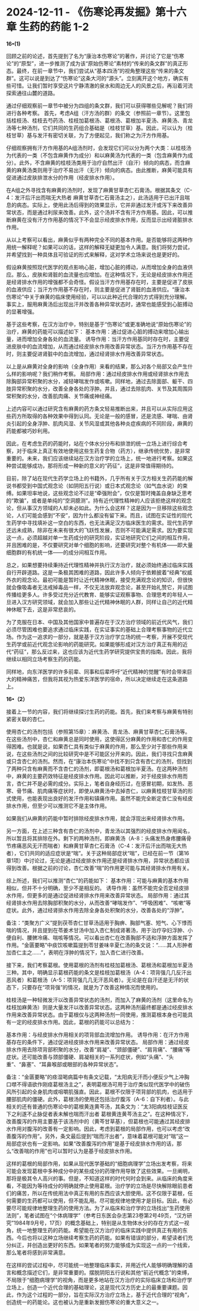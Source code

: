 # 2024-12-11 - 《伤寒论再发掘》第十六章 生药的药能 1-2

**16•(1)**

回顾之前的论述，首先提到了名为“康治本伤寒论”的著作，并讨论了它是“伤寒论”的“原型”，进一步推测了成为该“原始伤寒论”素材的“传来的条文群”的真正形态。最终，在前一章节中，我们尝试从“基本四汤”的视角整理这些“传来的条文群”。这可以说是到达了“伤寒论”这条大河的“源头”。立刻离开这个地方，确实有些可惜。让我们暂时享受这片宁静清澈的泉水和周边无人的风景之后，再沿着河流探索通往山麓的道路。

通过仔细观察前一章节中被分为四组的条文群，我们可以获得哪些见解呢？我们将进行各种考察。 首先，考虑A组（汗方汤的群）的条文（参照前一章节）。这里包括桂枝汤、桂枝去芍药汤、桂枝加葛根汤、葛根汤、葛根加半夏汤、麻黄汤、青龙汤等七种汤剂，它们共同的生药组合基础是（桂枝甘草）基。因此，可以认为（桂枝甘草）基与发汗有密切关联，为了方便起见，我们称之为汗方作用基。

仔细观察拥有汗方作用基的A组汤剂时，会发现它们可以分为两个大类：以桂枝汤为代表的一类（不包含麻黄作为成分）和以麻黄汤为代表的一类（包含麻黄作为成分）。此外，不含麻黄的桂枝汤类用于治疗自然出汗（自汗）倾向的病态，而含麻黄的麻黄汤类则用于治疗不易出汗（无汗）倾向的病态。由此推断，麻黄可能具有促进通过皮肤排泄水分的作用（经皮排水作用）。

在A组之外寻找含有麻黄的汤剂时，发现了麻黄甘草杏仁石膏汤。根据其条文（C-4：发汗后汗出而喘无大热者 麻黄甘草杏仁石膏汤主之），此汤适用于已出汗且喘息的病态。实际上，使用此汤后得到的效果显示，它并非通过发汗或泻下来改善异常状态，而是通过利尿来改善。此外，这个汤并不含有汗方作用基。因此，可以推断麻黄在没有汗方作用基的情况下不会显示经皮排水作用，反而显示出经肾脏排水作用。

从以上考察可以看出，麻黄似乎有两种完全不同的基本作用。是否能够将这两种作用统一解释呢？如果可以的话，这样的解释无疑更加令人满意。我们将努力尝试，并希望找到一种具体且可验证的形式来解释，这对学术立场来说也是更好的。

假设麻黄按照现代医学的观点影响心脏，增加心脏的搏动，从而增加全身的血液供应。那么，皮肤和肾脏的血流量也应增加。在这种情况下，无论是经皮排水作用还是经肾排水作用的增强都不会奇怪。假设当汗方作用基存在时，主要是促进了皮肤的血液供应；当汗方作用基不存在时，则主要是促进了肾脏的血液供应。“康治本伤寒论”中关于麻黄的临床使用经验，可以以此种近代合理的方式得到充分理解。事实上，服用麻黄汤后出现出汗并改善各种异常状态时，通常也能感受到心脏搏动的显著增强。

基于这些考察，在汉方治疗中，特别是基于“伤寒论”或更准确地说“原始伤寒论”的治疗，麻黄的药能可以描述如下： 基本作用：通过促进心脏的搏动来增加心输出量，进而增加全身各处的血流量。 诱导作用：当汗方作用基同时存在时，主要促进皮肤中的血流增加，从而通过经皮排水作用改善异常状态。当汗方作用基不存在时，则主要促进肾脏中的血流增加，通过经肾排水作用改善异常状态。

以上是从麻黄对全身的影响（全身作用）来看的结果，那么对各个局部又会产生什么样的影响呢？我们稍作考察。 局部作用：通过经皮排水作用或经肾排水作用去除胸部异常积聚的水分，减轻哮喘发作或咳嗽。同样地，通过去除面部、躯干、四肢异常积聚的水分，改善全身各处的浮肿。并且，通过去除肌肉、关节及其周围异常积聚的水分，改善肌肉痛、关节痛或神经痛。

上述内容可以通过研究含有麻黄的药方条文轻易推断出来，并且可以从实际应用这些药方所取得的各种效果中得到认同。无论是一般的感冒，还是流感、哮喘、由肾炎引起的全身浮肿、肌肉风湿、关节风湿或其他各种炎症疾病的不同阶段，麻黄的药能都被巧妙利用。

因此，在考虑生药的药能时，站在个体水分分布和排泄的统一立场上进行综合考察，对于临床上真正有效地使用这些生药复合物（药方），继承传统优势，是非常重要的。未来，我们应该继续站在汉方治疗学的立场上，统一地进行考察。如果这种尝试能够成功，那将形成一种新的意义的“药征”，这是非常值得期待的。

目前，除了站在现代生药学立场上的书籍外，几乎所有关于汉方相关生药药能的解说书都受到中国式观念论（如阴阳五行说）或日本式观念论（如气血水说）的束缚。如果坦率地说，这些观念论不过是“牵强附会”，仅仅是暂时掩盖自身缺乏思考的“欺骗”，或者是单纯的“空洞臆测”。持有近代理性精神的人应该拒绝这样的观念论，但从事汉方领域的人却未必如此。为什么会这样？这是因为一旦移除这些观念论，人们可能会感到“不安”，因为什么都没有留下来。而且，试图在实证性的现代生药学中寻找填补这一空白的东西，也无法满足汉方临床医生的需求。现代生药学还远未成熟，除非在未来有很大的飞跃性发展，否则不可能满足需求。因为要实现这一点，必须超越对单一生药成分的研究阶段，实证地研究它们之间的相互作用，并且困难的是，不仅要研究对单个细胞的影响，还要研究对整个有机体——即大量细胞群的有机统一体——的成分间相互作用。

总之，如果想要持续秉持近代理性精神并执行汉方治疗，就必须始终通过临床实践自行开辟道路。这是一条极其困难的道路，因此许多人倾向于依赖披着“经典”权威外衣的观念论。最初可能是暂时让近代精神休眠，接受充满观念论的知识，但很快就会像吸毒者无法戒掉毒品一样，不仅无法放弃观念论，甚至开始礼赞它，并试图传播给更多人。许多受过充分近代教育、能够实证观察事物、合理思考的年轻人一旦进入汉方研究领域，就会加入那些让近代精神休眠的人群，同样让自己的近代精神休眠下去，这是非常悲哀的。

为了克服在日本、中国及其他国家中普遍存在于汉方治疗领域的前近代风气，我们必须尽管困难也要追求通过临床实践，在实证事实的基础上合理考察事物的近代立场。作为这一追求的一部分，就是基于汉方治疗学立场的统一考察，开展不受现代生药学或前近代观念论影响的药能研究。如果能够形成对汉方治疗真正有用的近代“药征”，那么反过来，这也应该为近代生药学研究提供宝贵的指南。因此，我将继续以相同立场考察生药的药能。

同样地，向东洋医学的许多前辈、同事和后辈呼吁“近代精神的觉醒”有时会带来巨大的精神痛苦，但我将其视为热爱东洋医学的宿命，所以决定继续走在这条道路上。

**16•（2）**

接着上一节的内容，我们将继续探讨生药的药能。首先，我们来考察与麻黄有特别紧密关联的杏仁。

使用杏仁的汤剂包括（参照第15章）：麻黄汤、青龙汤、麻黄甘草杏仁石膏汤等。在这些汤剂中，杏仁和麻黄总是同时使用，这使得区分麻黄的作用和杏仁的作用变得困难。也就是说，如果杏仁具有类似于麻黄的作用，那么至少对于那些作用来说，在这些汤剂之间的比较研究中是不可能区分开来的。因此，我们寻找只含麻黄或只含杏仁的汤剂。然而，在“康治本伤寒论”中找不到只含有杏仁的汤剂，但找到了两种只含有麻黄而不含杏仁的汤剂，即葛根汤和葛根加半夏汤。在这两种汤剂中，麻黄的主要药效特征是经皮排水作用。因此可以推断，对于经皮排水作用而言，杏仁并不是必需的成分。实际上，笔者自身经历过，在感冒初期，如发热、恶寒、骨节痛、肌肉痛等症状时，即使从麻黄汤中去掉杏仁，以麻黄桂枝甘草汤的形式使用，也能表现出良好的发汗作用和镇痛作用。虽然不能完全断定杏仁没有经皮排水作用，但至少可以推测它不是主体作用。

如果我们从麻黄的药能中暂时排除经皮排水作用，就会浮现出来经肾排水作用。

另一方面，在上述三种含有杏仁的汤剂中，青龙汤以其强烈的经皮排水作用闻名，所以暂且将其排除在外。剩下的两种汤剂，即麻黄汤（A-8：头痛发热身疼腰痛骨节疼痛恶风无汗而喘者）和麻黄甘草杏仁石膏汤（C-4：发汗后汗出而喘无大热者），它们共同的适应症状是“喘”。关于这种局部症状“喘”，已经在前一节（第16章1项）中讨论过，无论是通过经皮排水作用还是经肾排水作用，异常状态都应该得到改善。根据之前的讨论，杏仁改善“喘”的作用更可能与其经肾排水作用有关。

综上所述，我们可以推测“杏仁”的药能如下： 基本作用：可能与麻黄的基本作用相似，但并不十分明确，至少不是相反的。 诱导作用：虽然不能完全否定经皮排水作用，但更多的是通过促进经肾排水作用来改善异常状态。 局部作用：通过其经肾排水作用去除胸部积聚的水分，从而改善“哮喘发作”、“呼吸困难”、“咳嗽”等症状。此外，通过经肾排水作用去除全身各处积聚的水分，改善各处的“浮肿”。

备注：“类聚方广义”提到茯苓杏仁甘草汤适用于胸痹、胸部气塞、短气、心下悸而喘的情况，并且提到在苓姜术甘汤中加入杏仁制成肾著汤，用于治疗孕妇浮肿、小便自利、腰髀冷痛、喘咳等情况。可以看出杏仁在改善胸部不适和浮肿方面发挥了作用。“金匮要略”中痰饮咳嗽篇提到苓甘姜味辛夏仁汤的条文说：“……其人形肿者加杏仁主之……”，表明在浮肿的情况下，加入杏仁进行改善。

接下来，我们考察葛根。使用葛根的汤剂有桂枝加葛根汤、葛根汤和葛根加半夏汤三种。其中，明确显示葛根药能的条文是桂枝加葛根汤（A-4：项背强几几反汗出恶风者）和葛根汤（A-5：项背强几几无汗恶风者）。无论是在自汗还是无汗的状态下，只要存在“项背强”的情况，就是为了改善这种情况而使用的。

桂枝汤是一种轻微发汗以改善异常状态的汤剂，而加入了麻黄的汤剂（这里命名为桂枝加麻黄汤）则是大量发汗以改善异常状态。这两种汤剂最终都是通过经皮排水作用来改善异常状态。由于葛根仅与这两种汤剂一同使用，推测葛根本身也可能具有一定的经皮排水作用。因此，葛根的药能可以总结为：

基本作用：与经皮排水作用相关的项背部血流增加作用。 诱导作用：在汗方作用基存在的条件下，通过促进经皮排水作用来改善异常状态。 局部作用：通过经皮排水作用去除项背部积聚的水分，改善“肩凝”、“颈部僵硬”、“肩背痛”、“腰痛”等症状。还可能改善与颈部僵硬、肩凝相关的一系列症状，例如“头痛”、“头重”、“鼻塞”、“耳鼻喉部或眼部的各种异常状态”。

备注：“金匮要略”的痉湿喝病篇中有条文记载，“太阳病无汗而小便反少气上冲胸口噤不得语欲作刚痉葛根汤主之”，表明葛根汤可用于治疗类似现代医学中的破伤风所引起的全身肌肉或咀嚼肌强直。因此，葛根不仅限于项背部的肌肉，也适用于腰部肌肉的僵硬。此外，葛根汤的使用还包括治疗腹泻（A-6：自下利者）。与此相关的还有普通的伤寒论中的葛根黄连黄芩汤，其条文为：“太3阳病桂枝证医反下之利遂不止脉促者表未解也喘而汗出者 葛根黄连黄芩汤主之”。在这种情况下，改善腹泻的作用主要基于该汤剂中的（黄芩甘草基），但葛根也可能通过其经皮排水作用对腹泻的改善有一定影响。因此，考虑到葛根的局部作用，也可以考虑“改善腹泻的作用”。另外，条文最后提到“喘而汗出者”，意味着葛根可能对“喘”这一局部症状也有一定影响。如果“改善腹泻的作用”是基于经皮排水作用的话，那么“改善喘的作用”也可以暂时认为是基于经皮排水作用。

这样的葛根的局部作用，如果从现代医学基础的“细胞病理学”立场出发考察，将来可能会发现葛根中多种成分中的某些成分的药理作用导致了这些效果。一旦阐明，那将是极其令人高兴的事。但是，不知道这样的时代何时会到来。从临床的角度来看，不能因为等待成分的明确就停止使用葛根。治疗学的立场是尽快解除眼前患者们的痛苦，所以在传统用法中真正有用的东西应该大胆使用。这不仅限于葛根，任何需要的生药都可以使用，但不能乱用。尽可能规律地使用才是目标。因此，有必要尽可能规律地整理生药的使用方法。为了从临床和治疗学的立场找出“生药使用法则”，笔者试图在“个体病理学”（参考日东医会杂志第23卷第2号49页，“汉方研究”1984年9月号，17页）的概念基础上，特别是从生物体水分的存在方式这一视角，统一地整理生药的药能。希望能在汉方治疗的临床实践中提供真正有用的东西。今后也将以这种立场继续考察生药的药能。如果有错误的部分，希望读者们充分纠正，并创造出更好的东西。如果笔者的努力能够成为实现这一点的一个线索，那么笔者将感到非常满意。

在这样的尝试过程中，尽可能统一地整理临床事实，并用近代人能够明确理解的语言和概念描述它们，是非常重要的。摆脱阴阳五行说和其他“前近代概念”的束缚，不局限于“细胞病理学”的视角，而是更多地站在汉方治疗的实际临床立场和治疗学立场上，创造一个近代合理的基础理论，这是现代汉方历史上的最重要课题。因此，作为这个过程的一部分，旨在实际汉方治疗立场上，基于近代合理的“视角”，创造统一的药能论。这也被认为是重新发掘伤寒论的重大意义之一。